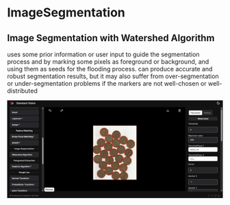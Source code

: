 # **ImageSegmentation**

## Image Segmentation with Watershed Algorithm

uses some prior information or user input to guide the segmentation process and by marking some pixels as foreground or background, and using them as seeds for the flooding process. can produce accurate and robust segmentation results, but it may also suffer from over-segmentation or under-segmentation problems if the markers are not well-chosen or well-distributed

![logo](_media/AdvanceFunction/ImageSegmentation/watershed.png)
